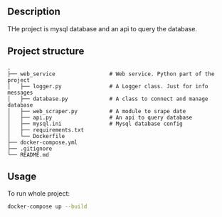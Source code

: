 ## Description

THe project is mysql database and an api to query the database.

## Project structure
    .
    ├── web_service                 # Web service. Python part of the project
    │   ├── logger.py               # A Logger class. Just for info messages
    │   ├── database.py             # A class to connect and manage database
    │   ├── web_scraper.py          # A module to srape date
    │   ├── api.py                  # An api to query database
    │   ├── mysql.ini               # Mysql database config
    │   ├── requirements.txt
    │   └── Dockerfile
    ├── docker-compose.yml
    ├── .gitignore
    └── README.md

## Usage

To run whole project:
``` bash
docker-compose up --build
```
